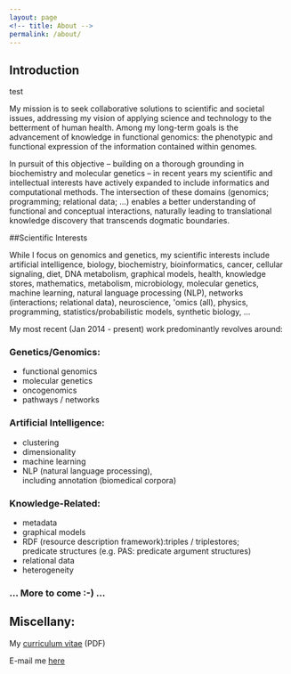 ```yaml
---
layout: page
<!-- title: About -->
permalink: /about/
---
```

## Introduction

test

My mission is to seek collaborative solutions to scientific and societal issues, addressing my vision of applying science and technology to the betterment of human health. Among my long-term goals is the advancement of knowledge in functional genomics: the phenotypic and functional expression of the information contained within genomes.

In pursuit of this objective – building on a thorough grounding in biochemistry and molecular genetics – in recent years my scientific and intellectual interests have actively expanded to include informatics and computational methods. The intersection of these domains (genomics; programming; relational data; ...) enables a better understanding of functional and conceptual interactions, naturally leading to translational knowledge discovery that transcends dogmatic boundaries.

##Scientific Interests

While I focus on genomics and genetics, my scientific interests include artificial intelligence, biology, biochemistry, bioinformatics, cancer, cellular signaling, diet, DNA metabolism, graphical models, health, knowledge stores, mathematics, metabolism, microbiology, molecular genetics, machine learning, natural language processing (NLP), networks (interactions; relational data), neuroscience, 'omics (all), physics, programming, statistics/probabilistic models, synthetic biology, ...

My most recent (Jan 2014 - present) work predominantly revolves around:

### Genetics/Genomics:
* functional genomics
* molecular genetics
* oncogenomics
* pathways / networks

### Artificial Intelligence:
* clustering
* dimensionality
* machine learning
* NLP (natural language processing),<br>including annotation (biomedical corpora)

### Knowledge-Related:
* metadata
* graphical models
* RDF (resource description framework):triples / triplestores;<br>predicate structures (e.g. PAS: predicate argument structures)
* relational data
* heterogeneity

### ... More to come  :-) ...

## Miscellany:

My [curriculum vitae](\.\./cv.pdf) (PDF)

E-mail me [here](mailto:Victoria.A.Stuart@gmail.com)
